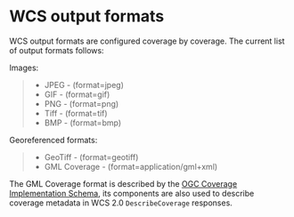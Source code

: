 # WCS output formats

WCS output formats are configured coverage by coverage. The current list of output formats follows:

Images:

> -   JPEG - (format=jpeg)
> -   GIF - (format=gif)
> -   PNG - (format=png)
> -   Tiff - (format=tif)
> -   BMP - (format=bmp)

Georeferenced formats:

> -   GeoTiff - (format=geotiff)
> -   GML Coverage - (format=application/gml+xml)

The GML Coverage format is described by the [OGC Coverage Implementation Schema](https://portal.ogc.org/files/?artifact_id=48553), its components are also used to describe coverage metadata in WCS 2.0 `DescribeCoverage` responses.
